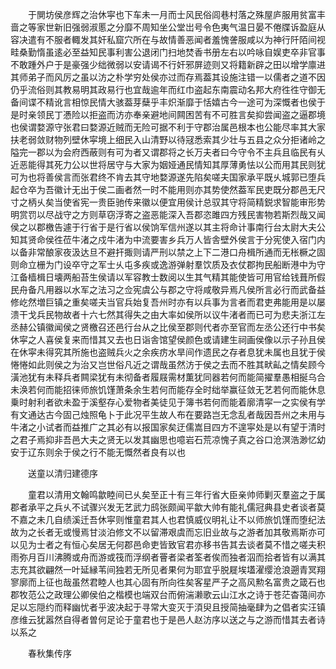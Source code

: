 <!-- { "loadSidebar": true } -->
　　于閴坊侯彦辉之治休寜也下车未一月而士风民俗闾巷村落之殊屋庐服用贫富丰啬之等家世新旧强弱淑慝之分靡不周知坐公堂岀号令色夷气温日晏不倦牒诉盈庭从容决遣有不服者輙发其奸私窟穴所在与故情善恶闻者羞愧詟服咸以为神行阡陌间视畦桑勤惰虽逺必至益知民事利害公退闭门扫地焚香书册左右以吟咏自娱吏卒非官事不敢踵外户于是豪强少绌微弱以安请谒不行奸邪屏迹则又将籍新辟之田以增学廪进其师弟子而风厉之虽以汸之朴学穷处侯亦过而存焉葢其设施注错一以儒者之道不因仍乎流俗则其教易明其政易行也宜哉逾年而红巾盗起东南震动名邦大府徃徃守御无备间谍不精讹言相惊民情大骇葢芽蘖乎丰炽渐靡于恬嬉古今一途可为深慨者也侯于是时亲领民丁慿险以拒盗而汸亦奉亲避地间闗困苦有不可胜言矣抑尝闻盗之逼郡境也侯谓婺源守张君曰婺源近贼而无险可据不利于守郡治属邑根本也公能尽率其大家扶老弱敛财物列壁休寜境上细民入山清野以待冦悉索其少壮与五县之众分拒诸岭之隘完一郡以为会府西蔽则有可为者又谓郡将之长万夫者曰今守令不主兵且临民有乆近恶能得其死力公以世将居守与大家为姻娅通民情知其厚薄勇怯以公而用其民则犹可为也将善侯言而张君终不肯去其守地婺源遂先陷矣嗟夫国家承平既乆城郭已堕兵起仓卒为吾徽计无出于侯二画者然一时不能用则亦其势使然葢军民吏既分郡邑无尺寸之柄乆矣当使省宪一贵臣驰传来徽以便宜用侯计总驭其守将简精鋭求智能审形势明赏罚以尽战守之方则草窃浮寄之盗恶能深入吾郡恣雎四方残民害物若斯烈哉又闻侯之以郡檄告遽于行省于是行省以侯饷军信州遂以其主将命计事南行台太尉大夫公知其贤命侯徃莅牛渚之戍牛渚为中流要害乡兵万人皆舎壁外侯言于分宪使入宿门内以备非常酿家夜汲达旦不避扞掫则请严刑以禁之上下二港口舟楫所通而无枨橛之固则命立栅为门设卒守之军士乆屯多疾或逸游弹射羣饮质及衣仗郡拘民船断港中为守江备樯楫日壊两船苔生侯请以军容教士数阅以生其气精其能使皆可用官给钱葺所假民舟备凡用器以水军之法习之佥宪虞公与郡之守将咸敬异焉凡侯所言必行而武备益修屹然増巨镇之重矣嗟夫当官兵始复吾州时亦有以兵事为言者而君吏弗能用是以屡溃干戈兵民物故者十六七然其得失之由大率如侯所以议牛渚者而已可为悲夫浙江左丞赫公镇徽闻侯之贤檄召还邑行台从之比侯至郡则代者亦至官而左丞公还行中书矣休寜之人喜侯复来而惜其又去也日诣舎馆望侯颜色或请建生祠画侯像以示子孙且侯在休寜未得究其所施也盗贼兵火之余疾疠水旱间作遗民之存者息犹未属也且犹于侯惓惓如此则侯之为治又岂世俗凡近之谓哉虽然汸于侯之去而不胜其畎畆之情矣顾今潢池犹有未释兵者闗梁犹有未彻备者履屐需材薫犹同器若何而能简擢羣愚相挻乌合未涣若何而能招徕师旅饥馑萧条余生若何而能存全时绌举赢征敛无艺若何而能休息乗时射利者欲未盈于溪壑存心爱物者美徒见于簿书若何而能着廓清寜一之实侯有学有文通达古今固己烛照龟卜于此况平生故人布在要路岂无念乱者哉因吾州之未用与牛渚之小试者而益推广之其必有以报国家矣迂儒嵩目四方不遑寜处是以有望于清时之君子焉抑非吾邑大夫之贤无以发其幽思也噫岩石荒凉愧子真之谷口沧溟浩渺忆幼安于辽东则余于侯之行不能无慨然者良有以也

　　送童以清归建德序

　　童君以清用文翰鸣歙睦间已乆矣至正十有三年行省大臣亲帅师剿灭羣盗之于属郡者承平之兵乆不试骤兴发无艺武力鸱张颇闻平歙大帅有能礼儒冠典县史者谈者莫不嘉之未几自绩溪迁吾休寜则惟童君其人也君慎威仪明礼让不以师旅饥馑而堕纪法故为之长者无或慢焉甘淡泊修文不以留滞艰虞而忘旧业故与之游者加其敬焉斯亦可以见为士者之有恒心矣居无何郡邑命吏皆致官君亦移书告其去谈者莫不惜之嗟夫积雨弥月百川沸腾或舟而游或筏而浮纲者罾者梁者筌者俟而独者泅而拾者皆有以满其志充其欲翩然一叶延縁苇间独若无所见者果何为耶宜乎脱屣埃壒濯缨沧浪遡青冥翔寥廓而上征也哉虽然君睦人也其心固有所向徃矣客星严子之高风勲名富贵之箴石也郡牧范公之政理公卿侯伯之楷模也端双台而俯湍濑歌云山江水之诗于苍茫杳蔼间亦足以忘隠约而释幽忧者乎波决起于寻常大变灭于湏臾且授简抽毫肆为之倡者实汪镇彦维云犹嚣然自得者曽何足论于童君也于是邑人赵汸序以送之与之游而惜其去者诗以系之

　　春秋集传序

